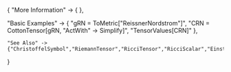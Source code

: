 {
  "More Information" -> {
  },

  "Basic Examples" -> {
    "gRN = ToMetric[\"ReissnerNordstrom\"]",
    "CRN = CottonTensor[gRN, \"ActWith\" -> Simplify]",
    "TensorValues[CRN]"
    },

    "See Also" ->
    {"ChristoffelSymbol","RiemannTensor","RicciTensor","RicciScalar","EinsteinTensor","WeylTensor"}

}
